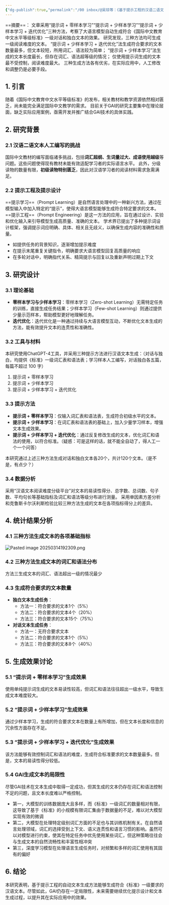```yaml
---
{"dg-publish":true,"permalink":"/00 inbox/@吴琼等：《基于提示工程的汉语二语文本自动生成研究》/","created":"2025-03-14T19:00:00.936+08:00","updated":"2025-03-14T19:41:21.869+08:00"}
---
```


==摘要==：
文章采用“提示词 + 零样本学习”“提示词 + 少样本学习”“提示词 + 少样本学习 + 迭代优化”三种方法，考察了大语言模型自动生成符合《国际中文教育中文水平等级标准》一级对话和独白文本的效果。
研究发现，三种方法均可生成一级阅读难度的文本。
“提示词 + 少样本学习 + 迭代优化”法生成符合要求的文本数量最多，但文本较短，所用词汇、语法较为简单；
“提示词 + 少样本学习”法生成的文本长度最长，但存在词汇、语法超等级的情况；
仅使用提示词生成的文本最不受控制，阅读难度最大。
三种生成方法各有优劣，在实际应用中，人工修改和调整仍是必要手段。
## 1. 引言
随着《国际中文教育中文水平等级标准》的发布，相关教材和教学资源依然相对匮乏，尚未能完全满足国际中文教学的需求。
目前关于GAI的研究主要集中在理论层面，缺乏实际应用案例，亟需开发并推广结合GAI技术的具体实践。

## 2. 研究背景

### 2.1 汉语二语文本人工编写的挑战

国际中文教材的编写面临诸多挑战，包括**词汇超纲、生词量过大、成语使用越级**等问题。这些问题使得现有教材未能有效适配学习者的实际语言水平。
此外，分级读物的数量有限，**初级读物特别匮乏**，因此对汉语学习者的阅读材料需求急需满足。

### 2.2 提示工程及提示设计
==提示学习==（Prompt Learning）是自然语言处理中的一种新兴方法，通过在模型输入中加入特定的“提示”，使得大语言模型能够生成符合特定要求的文本。
==提示工程==（Prompt Engineering）是这一方法的应用，旨在通过设计、实验和优化输入来引导模型生成高质量、准确的文本。
学术界已提出了多种提示词设计框架，强调提示词应明确、具体、相关且无歧义，以确保生成内容的准确性和质量。
- 如提供任务的背景知识，逐渐增加提示难度
- 在提示末尾重复关键指令，明确要求大语言模型回复高质量的响应
- 在多轮对话中，明确指代关系、精简提示与回复以及重新声明过期上下文

## 3. 研究设计
### 3.1 理论基础
- **零样本学习与少样本学习**：零样本学习（Zero-shot Learning）无需特定任务的训练，直接生成任务结果；少样本学习（Few-shot Learning）则通过提供少量示范样本，帮助模型更好地理解任务。
- **迭代优化**：迭代优化是一种通过持续与大语言模型互动，不断优化文本生成的方法，能有效提升文本的连贯性和准确性。

### 3.2 工具与材料
本研究使用ChatGPT-4工具，并采用三种提示方法进行汉语文本生成：（对话与独白，均提供《标准》一级词汇表和语法表；学习样本人工编写，对话独白各五篇，每篇不超过 100 字）
1. 提示词 + 零样本学习
2. 提示词 + 少样本学习
3. 提示词 + 少样本学习 + 迭代优化

### 3.3 提示方法
- **提示词 + 零样本学习**：仅输入词汇表和语法表，生成符合初级水平的文本。
- **提示词 + 少样本学习**：在词汇表和语法表的基础上，加入少量学习样本，增强文本生成效果。
- **提示词 + 少样本学习 + 迭代优化**：通过反复修改生成的文本，优化词汇和语法的使用，以符合标准。（疑惑：可是这样的话，就不能全自动了，得人工一个一个问答）

本研究通过上述三种方法生成对话和独白文本各20个，共计120个文本。（是不是，有点少？）
### 3.4 数据分析
采用“汉语文本阅读难度分级平台”对文本的易读性得分、总字数、总词数、句子数、平均句长等基础指标及词汇和语法等级分布进行测量。
采用单因素方差分析和克鲁斯卡尔沃利斯检验比较三种方法生成的文本在各项指标得分上的差异。

## 4. 统计结果分析
### 4.1 三种方法生成文本的各项基础指标
![Pasted image 20250314192309.png](/img/user/09%20settings/Z%20attachment/Pasted%20image%2020250314192309.png)

### 4.2   三种方法生成文本的词汇和语法分布
方法三生成文本的词汇、语法超出一级的情况最少

### 4.3 生成符合要求的文本数量
- **独白文本生成任务**：
  - 方法一：符合要求的文本1个（5%）
  - 方法二：符合要求的文本4个（20%）
  - 方法三：符合要求的文本15个（75%）
- **对话文本生成任务**：
  - 方法一：无符合要求文本
  - 方法二：符合要求的文本1个（5%）
  - 方法三：符合要求的文本8个（40%）

## 5. 生成效果讨论
### 5.1 “提示词 + 零样本学习”生成效果
使用单纯提示词生成的文本易读性较高，但词汇和语法往往超出一级水平，导致生成文本难度较大。

### 5.2 “提示词 + 少样本学习”生成效果
通过少样本学习，生成的符合要求文本在数量上有所增加，但在文本长度和信息的冗余性方面存在不足。

### 5.3 “提示词 + 少样本学习 + 迭代优化”生成效果
该方法能够有效控制词汇和语法的难度，生成符合标准要求的文本数量最多。但是，文本的易读性得分较低。

### 5.4 GAI生成文本的局限性
尽管GAI技术在文本生成中取得一定成功，但其生成的文本仍存在词汇和语法控制不足的问题，且文本长度难以严格控制。
- 第一，大模型的训练数据庞大且多样，而《标准》一级词汇的数量相对有限，这导致了基于《标准》的小规模有限词汇集由于数据量的不足，难以对大模型实现有效的微调
- 第二，大模型在处理特定级别词汇方面的不足也与其训练机制有关。在自然语言处理领域，词汇的选择受到上下文、语义连贯性和语言习惯的影响。虽然可以对模型进行约束，使其在特定任务中优先使用某些词汇，但这种策略往往会与生成文本的自然流畅性和丰富性相冲突
- 第三，深度学习模型在处理语言生成任务时，对频繁和多样的词汇使用有其固有的偏好

## 6. 结论
本研究表明，基于提示工程的自动文本生成方法能够生成符合《标准》一级要求的汉语文本。尽管如此，GAI仍存在一定局限性，未来需要继续优化提示设计和文本生成过程，以提升其在实际应用中的效果。

